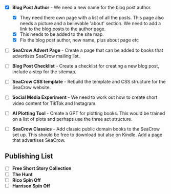 
- [x] **Blog Post Author**  - We need a new name for the blog post author. 
	- [x] They need there own page with a list of all the posts. This page also needs a picture and a believable 'about' section. We need to add a link to the blog posts to the author page. 
	- [x] This needs to be added to the site map.  
	- [x] Fix the blog post author, new name, plus about page etc
- [ ] **SeaCrow Advert Page** - Create a page that can be added to books that advertises SeaCrow mailing list. 
- [ ] **Blog Post Checklist** - Create a checklist for creating a new blog post, include a step for the sitemap. 
- [ ] **SeaCrow CSS template** - Rebuild the template and CSS structure for the SeaCrow website.
- [ ] **Social Media Experiment** - We need to work out how to create short video content for TikTok and Instagram.
- [ ] **AI Plotting Tool** - Create a GPT for plotting books. This would be trained on a list of plots and perhaps use the three act structure. 
- [ ] **SeaCrow Classics** - Add classic public domain books to the SeaCrow set up. This should be free to download but also on Kindle. Add a page that advertises SeaCrow. 


## Publishing List

- [ ] **Free Short Story Collection**
- [ ] **The Hunt**
- [ ] **Rico Spin Off**
- [ ] **Harrison Spin Off** 